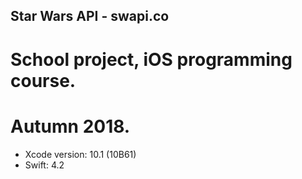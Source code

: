 ##  Star Wars API - swapi.co
# School project, iOS programming course.
# Autumn 2018.

- Xcode version: 10.1 (10B61)
- Swift: 4.2
